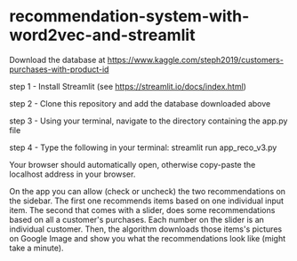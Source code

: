 # recommendation-system-with-word2vec-and-streamlit
Download the database at https://www.kaggle.com/steph2019/customers-purchases-with-product-id

step 1 - Install Streamlit (see https://streamlit.io/docs/index.html)

step 2 - Clone this repository and add the database downloaded above

step 3 - Using your terminal, navigate to the directory containing the app.py file

step 4 - Type the following in your terminal: streamlit run app_reco_v3.py

Your browser should automatically open, otherwise copy-paste the localhost address in your browser.

On the app you can allow (check or uncheck) the two recommendations on the sidebar. 
The first one recommends items based on one individual input item. 
The second that comes with a slider, does some recommendations based on all a customer's purchases. Each number on the slider is an individual customer.
Then, the algorithm downloads those items's pictures on Google Image and show you what the recommendations look like (might take a minute).
